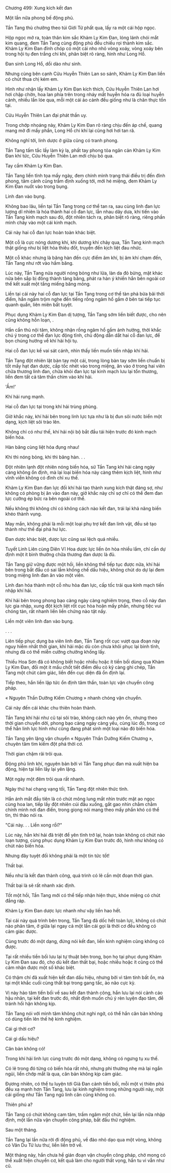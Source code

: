 




Chương 499: Xung kích kết đan


Một lần nữa phong bế động phủ.

Tần Tang thủ chưởng theo túi Giới Tử phất qua, lấy ra một cái hộp ngọc.

Hộp ngọc mở ra, toàn thân kim sắc Khảm Ly Kim Đan, lóng lánh chói mắt kim quang, đem Tần Tang cùng động phủ đều chiếu rọi thành kim sắc. Khảm Ly Kim Đan đỉnh chóp có một cái nho nhỏ vòng xoáy, vòng xoáy bên trong hội tụ đen trắng chi khí, phân biệt rõ ràng, hình như Long Hổ.

Đan sinh Long Hổ, dồi dào như sinh.

Nhưng cùng bên cạnh Cửu Huyễn Thiên Lan so sánh, Khảm Ly Kim Đan liền có chút thua chị kém em.

Hình như nhận lấy Khảm Ly Kim Đan kích thích, Cửu Huyễn Thiên Lan hơi hơi chập chờn, hoa lan phía trên trong nháy mắt huyễn hóa ra đủ loại huyễn cảnh, nhiều lần lóe qua, mỗi một cái ảo cảnh đều giống như là chân thực tồn tại.

Cửu Huyễn Thiên Lan đại phát thần uy.

Trong chớp nhoáng này, Khảm Ly Kim Đan rõ ràng chịu đến áp chế, quang mang mờ đi mấy phần, Long Hổ chi khí lại cũng hơi hơi tan rã.

Không nghĩ tới, linh dược ở giữa cũng có tranh phong.

Tần Tang tấm tắc lấy làm kỳ lạ, phất tay phong tỏa ngăn cản Khảm Ly Kim Đan khí tức, Cửu Huyễn Thiên Lan mới chịu bỏ qua.

Tay cầm Khảm Ly Kim Đan.

Tần Tang liền tĩnh tọa mấy ngày, đem chính mình trạng thái điều trị đến đỉnh phong, tâm cảnh cũng trầm định xuống tới, mới hé miệng, đem Khảm Ly Kim Đan nuốt vào trong bụng.

Linh đan vào bụng.

Không bao lâu, liền tại Tần Tang trong cơ thể tan ra, sau cùng linh đan lực lượng dĩ nhiên là hóa thành hai cỗ đan lực, lẫn nhau dây dưa, khi tiến vào Tần Tang kinh mạch sau đó, đột nhiên tách ra, phân biệt rõ ràng, riêng phần mình chảy vào một cái kinh mạch.

Cái này hai cỗ đan lực hoàn toàn khác biệt.

Một cỗ là cực nóng dương khí, khi dương khí chảy qua, Tần Tang kinh mạch thật giống như bị liệt hỏa thiêu đốt, truyền đến kịch liệt đau nhức.

Một cỗ khác nhưng là băng hàn đến cực điểm âm khí, bị âm khí chạm đến, Tần Tang như rớt vào hầm băng.

Lúc này, Tần Tang nửa người nóng bỏng như lửa, làn da đỏ bừng, mặt khác nửa bên sắp bị đông thành tảng băng, phát ra hàn ý khiến hắn bên ngoài cơ thể kết xuất một tầng miếng băng mỏng.

Liền tại cái này hai cỗ đan lực tại Tần Tang trong cơ thể tàn phá bừa bãi thời điểm, hắn ngầm trộm nghe đến tiếng rồng ngâm hổ gầm ở bên tai tiếp tục quanh quẩn, liên miên bất tuyệt.

Phục dụng Khảm Ly Kim Đan dị tượng, Tần Tang sớm liền biết được, cho nên cũng không hỗn loạn, .

Hắn cẩn thủ nội tâm, không nhận rồng ngâm hổ gầm ảnh hưởng, thời khắc chú ý trong cơ thể đan lực động tĩnh, chủ động dẫn dắt hai cỗ đan lực, để bọn chúng hướng về khí hải hội tụ.

Hai cỗ đan lực kề vai sát cánh, nhìn thấy liền muốn tiến nhập khí hải.

Tần Tang đột nhiên lật bàn tay một cái, trong lòng bàn tay sớm liền chuẩn bị tốt mấy hạt đan dược, cấp tốc nhét vào trong miệng, ăn vào ở trong hai viên chữa thương linh đan, chữa khỏi đan lực tại kinh mạch lưu lại tổn thương, liền đem tất cả tâm thần chìm vào khí hải.

'Ầm!'

Khí hải rung mạnh.

Hai cỗ đan lực tại trong khí hải trùng phùng.

Giờ khắc này, khí hải bên trong linh lực tựa như là bị đun sôi nước biển một dạng, kịch liệt sôi trào lên.

Không chỉ có như thế, khí hải nội bộ bắt đầu tái hiện trước đó kinh mạch biến hóa.

Hàn băng cùng liệt hỏa đụng nhau!

Khi thì nóng bỏng, khi thì băng hàn. . .

Đột nhiên lạnh đột nhiên nóng biến hóa, sử Tần Tang khí hải càng ngày càng không ổn định, mà lại loại biến hóa này càng thêm kịch liệt, hình như vĩnh viễn không có đình chỉ xu thế.

Khảm Ly Kim Đan đan lực đối khí hải tạo thành xung kích thật đáng sợ, như không có phòng bị ăn vào đan này, giờ khắc này chỉ sợ chỉ có thể đem đan lực cưỡng ép bức ra bên ngoài cơ thể.

Nếu không thì không chỉ có không cách nào kết đan, trái lại khả năng biến khéo thành vụng.

May mắn, không phải là mỗi một loại phụ trợ kết đan linh vật, đều sẽ tạo thành như thế đại phá hư lực.

Đan dược khác biệt, dược lực cũng sai lệch quá nhiều.

Tuyết Linh Liên cùng Diên Vĩ Hoa dược lực liền ôn hòa nhiều lắm, chỉ cần dự định một ít bình thường chữa thương đan dược là đủ.

Tần Tang giữ vững được một hồi, liền không thể tiếp tục được nữa, khí hải bên trong bắt đầu có sai lầm khống chế dấu hiệu, không chút do dự lại đem trong miệng linh đan ăn vào một viên.

Linh đan hóa thành một cỗ nhu hòa đan lực, cấp tốc trải qua kinh mạch tiến nhập khí hải.

Khí hải bên trong phong bạo càng ngày càng nghiêm trọng, theo cỗ này đan lực gia nhập, xung đột kịch liệt rốt cục hòa hoãn mấy phần, nhưng tiệc vui chóng tàn, rất nhanh liền liền chứng nào tật nấy.

Liền một viên linh đan vào bụng.

. . .

Liên tiếp phục dụng ba viên linh đan, Tần Tang rốt cục vượt qua đoạn này nguy hiểm nhất thời gian, khí hải mặc dù còn chưa khôi phục lại bình tĩnh, nhưng đã có thể miễn cưỡng chưởng khống lấy.

Thiếu Hoa Sơn đã có không biết hoặc nhiều hoặc ít tiền bối dùng qua Khảm Ly Kim Đan, đối một ít mấu chốt tiết điểm đều có kỹ càng ghi chép, Tần Tang một chút cảm giác, liền đến cục diện đã ổn định lại.

Tiếp theo, hắn liền lập tức ổn định tâm thần, toàn lực vận chuyển công pháp.

« Nguyên Thần Dưỡng Kiếm Chương » nhanh chóng vận chuyển.

Cái này đến cái khác chu thiên hoàn thành.

Tần Tang khí hải như cũ tại sôi trào, không cách nào yên ổn, nhưng theo thời gian chuyển dời, phong bạo càng ngày càng yếu, cùng lúc đó, trong cơ thể hắn linh lực hình như cũng đang phát sinh một loại nào đó biến hóa.

Tần Tang yên lặng vận chuyển « Nguyên Thần Dưỡng Kiếm Chương », chuyên tâm tìm kiếm đột phá thời cơ.

Thời gian chậm rãi trôi qua.

Động phủ linh khí, nguyên bản bởi vì Tần Tang phục đan mà xuất hiện ba động, hiện tại liền lấy lại yên lặng.

Một ngày một đêm trôi qua rất nhanh.

Ngày thứ hai chạng vạng tối, Tần Tang đột nhiên thức tỉnh.

Hắn ánh mắt đầu tiên là có chút mông lung mắt nhìn trước mặt ao ngọc cùng hoa lan, tiếp lấy đột nhiên cúi đầu xuống, gắt gao nhìn chằm chằm chính mình nơi đan điền, trong giọng nói mang theo mấy phần khó có thể tin, thì thào nói ra.

"Cái này. . . Liền xong rồi?"

Lúc này, hắn khí hải đã triệt để yên tĩnh trở lại, hoàn toàn không có chút nào loạn tượng, cùng phục dụng Khảm Ly Kim Đan trước đó, hình như không có chút nào biến hóa.

Nhưng đây tuyệt đối không phải là một tin tức tốt!

Thất bại.

Nếu như là kết đan thành công, quá trình có lẽ cần một đoạn thời gian.

Thất bại là sẽ rất nhanh xác định.

Tốt một hồi, Tần Tang mới có thể tiếp nhận hiện thực, khóe miệng có chút đắng ráp.

Khảm Ly Kim Đan dược lực nhanh như vậy liền hao hết.

Tại cái này quá trình bên trong, Tần Tang đã dốc hết toàn lực, không có chút nào phân tâm, ở giữa lại ngay cả một lần cái gọi là thời cơ đều không có cảm giác được.

Cùng trước đó một dạng, đừng nói kết đan, liền kinh nghiệm cũng không có được.

Tại rất nhiều tiền bối lưu lại tự thuật bên trong, bọn họ tại phục dụng Khảm Ly Kim Đan sau đó, cho dù kết đan thất bại, hoặc nhiều hoặc ít cũng có thể cảm nhận được một số khác biệt.

Có thậm chí đã xuất hiện kết đan dấu hiệu, nhưng bởi vì tâm tính bất ổn, mà tại một khắc cuối cùng thất bại trong gang tấc, ảo não cực kỳ.

Vị này hảo tâm tiền bối về sau kết đan thành công, hắn lưu lại nói cảnh cáo hậu nhân, tại kết đan trước đó, nhất định muốn chú ý rèn luyện đạo tâm, để tránh hối hận không kịp.

Tần Tang nói với mình tâm không chút nghi ngờ, có thể hắn căn bản không có dùng tiến lên thế hệ kinh nghiệm.

Cái gì thời cơ?

Cái gì dấu hiệu?

Căn bản không có!

Trong khí hải linh lực cùng trước đó một dạng, không có ngưng tụ xu thế.

Có lẽ trong đó từng có biến hóa rất nhỏ, nhưng phi thường nhẹ mà lại ngắn ngủi, liền chớp mắt là qua, căn bản không kịp cảm giác.

Đương nhiên, có thể tu luyện tới Giả Đan cảnh tiền bối, mỗi một vị thiên phú đều xa mạnh hơn Tần Tang, lưu lại kinh nghiệm trong những người này, một cái giống như Tần Tang ngũ linh căn cũng không có.

Thiên phú a?

Tần Tang có chút không cam tâm, trầm ngâm một chút, liền lại lần nữa nhập định, một lần nữa vận chuyển công pháp, bắt đầu thử nghiệm.

Sau một tháng.

Tần Tang lại lần nữa rời đi động phủ, về đảo nhỏ dạo qua một vòng, không có Vân Du Tử lưu thư, liền liền trở về.

Một tháng này, hắn chưa hề gián đoạn vận chuyển công pháp, chờ mong có thể xuất hiện chuyển cơ, kết quả làm cho người thất vọng, hắn tu vi vẫn như cũ.




